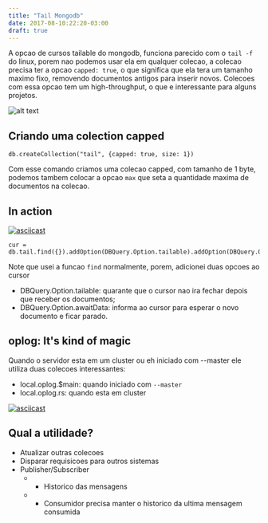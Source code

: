 ```yaml
---
title: "Tail Mongodb"
date: 2017-08-10:22:20-03:00
draft: true
---
```


A opcao de cursos tailable do mongodb, funciona parecido com o ```tail -f``` do linux, porem nao
podemos usar ela em qualquer colecao, a colecao precisa ter a opcao ```capped: true```, o que
significa que ela tera um tamanho maximo fixo, removendo documentos antigos para inserir novos.
Colecoes com essa opcao tem um high-throughput, o que e interessante para alguns projetos.

![alt text](http://content.tradyouth.org/uploads/2015/10/talk-is-cheap.jpg "Talk Is Cheat")

## Criando uma colection capped
```
db.createCollection("tail", {capped: true, size: 1})
```
Com esse comando criamos uma colecao capped, com tamanho de 1 byte, podemos tambem colocar a
opcao ```max``` que seta a quantidade maxima de documentos na colecao.

## In action
[![asciicast](https://asciinema.org/a/132761.png)](https://asciinema.org/a/132761)

```
cur = db.tail.find({}).addOption(DBQuery.Option.tailable).addOption(DBQuery.Option.awaitData)
```
Note que usei a funcao ```find``` normalmente, porem, adicionei duas opcoes ao cursor

* DBQuery.Option.tailable: quarante que o cursor nao ira fechar depois que receber os documentos;
* DBQuery.Option.awaitData: informa ao cursor para esperar o novo documento e ficar parado.

## oplog: It's kind of magic
Quando o servidor esta em um cluster ou eh iniciado com --master ele utiliza duas colecoes interessantes:

* local.oplog.$main: quando iniciado com  ```--master```
* local.oplog.rs: quando esta em cluster

[![asciicast](https://asciinema.org/a/132775.png)](https://asciinema.org/a/132775)


## Qual a utilidade?

* Atualizar outras colecoes
* Disparar requisicoes para outros sistemas
* Publisher/Subscriber
    * + Historico das mensagens
    * - Consumidor precisa manter o historico da ultima mensagem consumida

